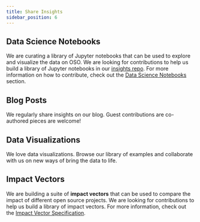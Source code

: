```yaml
---
title: Share Insights
sidebar_position: 6
---
```


## Data Science Notebooks

We are curating a library of Jupyter notebooks that can be used to explore and visualize the data on OSO. We are looking for contributions to help us build a library of Jupyter notebooks in our [insights repo](https://github.com/opensource-observer/insights). For more information on how to contribute, check out the [Data Science Notebooks](../integrate/data-science) section.

## Blog Posts

We regularly share insights on our blog. Guest contributions are co-authored pieces are welcome!

## Data Visualizations

We love data visualizations. Browse our library of examples and collaborate with us on new ways of bring the data to life.

## Impact Vectors

We are building a suite of **impact vectors** that can be used to compare the impact of different open source projects. We are looking for contributions to help us build a library of impact vectors. For more information, check out the [Impact Vector Specification](../resources/impact-vector-spec).
